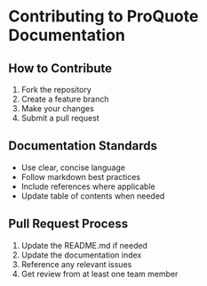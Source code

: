 # Contributing to ProQuote Documentation

## How to Contribute
1. Fork the repository
2. Create a feature branch
3. Make your changes
4. Submit a pull request

## Documentation Standards
- Use clear, concise language
- Follow markdown best practices
- Include references where applicable
- Update table of contents when needed

## Pull Request Process
1. Update the README.md if needed
2. Update the documentation index
3. Reference any relevant issues
4. Get review from at least one team member 